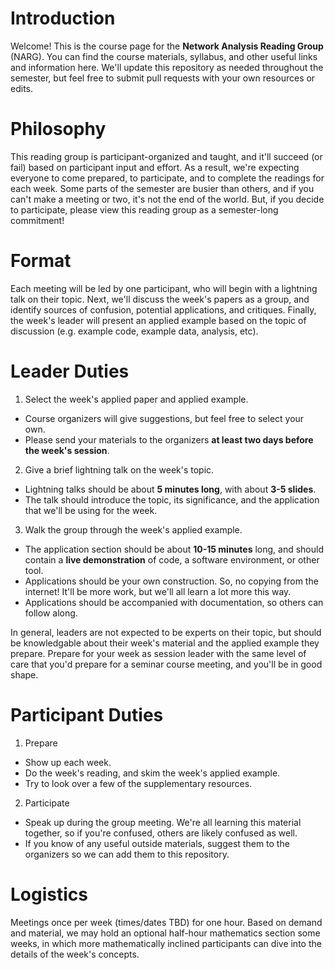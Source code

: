 # Introduction

Welcome! This is the course page for the **Network Analysis Reading Group** (NARG). You can find the course materials, syllabus, and other useful links and information here. We'll update this repository as needed throughout the semester, but feel free to submit pull requests with your own resources or edits.

# Philosophy
This reading group is participant-organized and taught, and it'll succeed (or fail) based on participant input and effort. As a result, we're expecting everyone to come prepared, to participate, and to complete the readings for each week. Some parts of the semester are busier than others, and if you can't make a meeting or two, it's not the end of the world. But, if you decide to participate, please view this reading group as a semester-long commitment!

# Format
Each meeting will be led by one participant, who will begin with a lightning talk on their topic. Next, we'll discuss the week's papers as a group, and identify sources of confusion, potential applications, and critiques. Finally, the week's leader will present an applied example based on the topic of discussion (e.g. example code, example data, analysis, etc). 

# Leader Duties
1. Select the week's applied paper and applied example.
  * Course organizers will give suggestions, but feel free to select your own.
  * Please send your materials to the organizers **at least two days before the week's session**.
2. Give a brief lightning talk on the week's topic.
  * Lightning talks should be about **5 minutes long**, with about **3-5 slides**.
  * The talk should introduce the topic, its significance, and the application that we'll be using for the week.
3. Walk the group through the week's applied example.
  * The application section should be about **10-15 minutes** long, and should contain a **live demonstration** of code, a software environment, or other tool.
  * Applications should be your own construction. So, no copying from the internet! It'll be more work, but we'll all learn a lot more this way.
  * Applications should be accompanied with documentation, so others can follow along.

In general, leaders are not expected to be experts on their topic, but should be knowledgable about their week's material and the applied example they prepare. Prepare for your week as session leader with the same level of care that you'd prepare for a seminar course meeting, and you'll be in good shape.
  
# Participant Duties
1. Prepare
  * Show up each week.
  * Do the week's reading, and skim the week's applied example.
  * Try to look over a few of the supplementary resources.
2. Participate
  * Speak up during the group meeting. We're all learning this material together, so if you're confused, others are likely confused as well.
  * If you know of any useful outside materials, suggest them to the organizers so we can add them to this repository.
  
# Logistics
Meetings once per week (times/dates TBD) for one hour. Based on demand and material, we may hold an optional half-hour mathematics section some weeks, in which more mathematically inclined participants can dive into the details of the week's concepts.

